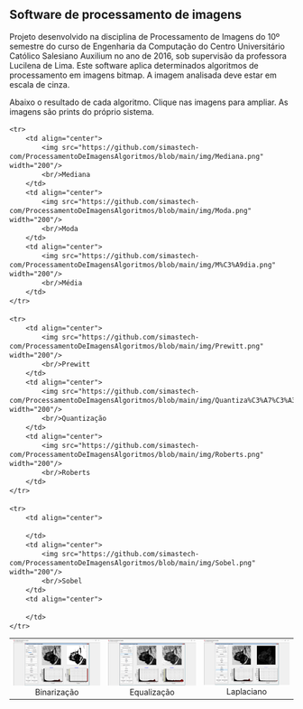 ## Software de processamento de imagens

Projeto desenvolvido na disciplina de Processamento de Imagens do 10º semestre do curso de Engenharia da Computação do Centro Universitário Católico Salesiano Auxilium no ano de 2016, sob supervisão da professora Lucilena de Lima. Este software aplica determinados algoritmos de processamento em imagens bitmap. A imagem analisada deve estar em escala de cinza.

Abaixo o resultado de cada algoritmo. Clique nas imagens para ampliar. As imagens são prints do próprio sistema.


<table>
	<tr>
		<td align="center">
			<img src="https://github.com/simastech-com/ProcessamentoDeImagensAlgoritmos/blob/main/img/Binariza%C3%A7%C3%A3o.png" width="200"/>
			<br/>Binarização
		</td>
		<td align="center">
			<img src="https://github.com/simastech-com/ProcessamentoDeImagensAlgoritmos/blob/main/img/Equaliza%C3%A7%C3%A3o.png" width="200"/>
			<br/>Equalização
		</td>
		<td align="center">
			<img src="https://github.com/simastech-com/ProcessamentoDeImagensAlgoritmos/blob/main/img/Laplaciano.png" width="200"/>
			<br/>Laplaciano
		</td>
	</tr>
	
	<tr>
		<td align="center">
			<img src="https://github.com/simastech-com/ProcessamentoDeImagensAlgoritmos/blob/main/img/Mediana.png" width="200"/>
			<br/>Mediana
		</td>
		<td align="center">
			<img src="https://github.com/simastech-com/ProcessamentoDeImagensAlgoritmos/blob/main/img/Moda.png" width="200"/>
			<br/>Moda
		</td>
		<td align="center">
			<img src="https://github.com/simastech-com/ProcessamentoDeImagensAlgoritmos/blob/main/img/M%C3%A9dia.png" width="200"/>
			<br/>Média
		</td>
	</tr>
	
	<tr>
		<td align="center">
			<img src="https://github.com/simastech-com/ProcessamentoDeImagensAlgoritmos/blob/main/img/Prewitt.png" width="200"/>
			<br/>Prewitt
		</td>
		<td align="center">
			<img src="https://github.com/simastech-com/ProcessamentoDeImagensAlgoritmos/blob/main/img/Quantiza%C3%A7%C3%A3o.png" width="200"/>
			<br/>Quantização
		</td>
		<td align="center">
			<img src="https://github.com/simastech-com/ProcessamentoDeImagensAlgoritmos/blob/main/img/Roberts.png" width="200"/>
			<br/>Roberts
		</td>
	</tr>

	<tr>
		<td align="center">
			
		</td>
		<td align="center">
			<img src="https://github.com/simastech-com/ProcessamentoDeImagensAlgoritmos/blob/main/img/Sobel.png" width="200"/>
			<br/>Sobel
		</td>
		<td align="center">
			
		</td>
	</tr>

</table>
